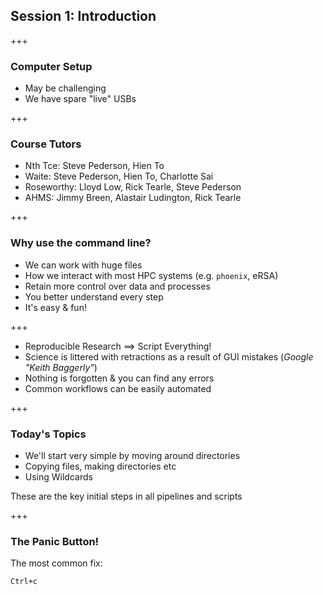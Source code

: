 ## Session 1: Introduction

+++

### Computer Setup

- May be challenging
- We have spare "live" USBs

+++

### Course Tutors

- Nth Tce: Steve Pederson, Hien To
- Waite: Steve Pederson, Hien To, Charlotte Sai
- Roseworthy: Lloyd Low, Rick Tearle, Steve Pederson
- AHMS: Jimmy Breen, Alastair Ludington, Rick Tearle

+++

### Why use the command line?

- We can work with huge files
- How we interact with most HPC systems (e.g. `phoenix`, eRSA)
- Retain more control over data and processes
- You better understand every step
- It's easy & fun!

+++

- Reproducible Research $\implies$ Script Everything!
- Science is littered with retractions as a result of GUI mistakes (*Google "Keith Baggerly"*)
- Nothing is forgotten & you can find any errors
- Common workflows can be easily automated

+++

### Today's Topics

- We'll start very simple by moving around directories
- Copying files, making directories etc
- Using Wildcards

These are the key initial steps in all pipelines and scripts

+++

### The Panic Button!

The most common fix:
```
Ctrl+c
```
